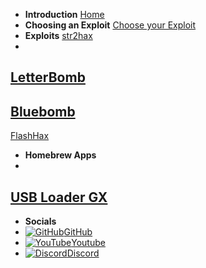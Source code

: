 - **Introduction**
[Home](/)
- **Choosing an Exploit**
[Choose your Exploit](/chooseyourexploit)
- **Exploits**
[str2hax](/str2hax)
-
[LetterBomb](/letterbomb)
-
[Bluebomb](/bluebomb)
-
[FlashHax](/flashhax)
- **Homebrew Apps**
- 
[USB Loader GX](/ULGX)
-
- **Socials**
- [![GitHub](https://icongr.am/simple/github.svg?color=808080&size=16)GitHub](https://github.com/skyybrew/wiiu-hbguide)
- [![YouTube](https://icongr.am/simple/youtube.svg?color=808080&size=16)Youtube](https://www.youtube.com/@Jacob-Bjorne/)
- [![Discord](https://icongr.am/simple/discord.svg?color=808080&size=16)Discord](https://discord.gg/QvGQqx8Mns)
